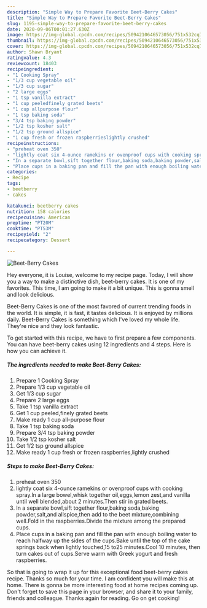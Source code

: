 ```yaml
---
description: "Simple Way to Prepare Favorite Beet-Berry Cakes"
title: "Simple Way to Prepare Favorite Beet-Berry Cakes"
slug: 1195-simple-way-to-prepare-favorite-beet-berry-cakes
date: 2020-09-06T00:01:27.630Z
image: https://img-global.cpcdn.com/recipes/5094210646573056/751x532cq70/beet-berry-cakes-recipe-main-photo.jpg
thumbnail: https://img-global.cpcdn.com/recipes/5094210646573056/751x532cq70/beet-berry-cakes-recipe-main-photo.jpg
cover: https://img-global.cpcdn.com/recipes/5094210646573056/751x532cq70/beet-berry-cakes-recipe-main-photo.jpg
author: Shawn Bryant
ratingvalue: 4.3
reviewcount: 18403
recipeingredient:
- "1 Cooking Spray"
- "1/3 cup vegetable oil"
- "1/3 cup sugar"
- "2 large eggs"
- "1 tsp vanilla extract"
- "1 cup peeledfinely grated beets"
- "1 cup allpurpose flour"
- "1 tsp baking soda"
- "3/4 tsp baking powder"
- "1/2 tsp kosher salt"
- "1/2 tsp ground allspice"
- "1 cup fresh or frozen raspberrieslightly crushed"
recipeinstructions:
- "preheat oven 350"
- "lightly coat six 4-ounce ramekins or ovenproof cups with cooking spray.ln a large bowel,whisk together oil,eggs,lemon zest,and vanilla until well blended,about 2 minutes.Then stir in grated beets."
- "In a separate bowl,sift together flour,baking soda,baking powder,salt,and allspice,then add to the beet mixture,combining well.Fold in the raspberries.Divide the mixture among the prepared cups."
- "Place cups in a baking pan and fill the pan with enough boiling water to reach halfway up the sides of the cups.Bake until the top of the cake springs back when lightly touched,15 to25 minutes.Cool 10 minutes, then turn cakes out of cups.Serve warm with Greek yogurt and fresh raspberries."
categories:
- Recipe
tags:
- beetberry
- cakes

katakunci: beetberry cakes 
nutrition: 158 calories
recipecuisine: American
preptime: "PT20M"
cooktime: "PT53M"
recipeyield: "2"
recipecategory: Dessert

---
```



![Beet-Berry Cakes](https://img-global.cpcdn.com/recipes/5094210646573056/751x532cq70/beet-berry-cakes-recipe-main-photo.jpg)

Hey everyone, it is Louise, welcome to my recipe page. Today, I will show you a way to make a distinctive dish, beet-berry cakes. It is one of my favorites. This time, I am going to make it a bit unique. This is gonna smell and look delicious.

Beet-Berry Cakes is one of the most favored of current trending foods in the world. It is simple, it is fast, it tastes delicious. It is enjoyed by millions daily. Beet-Berry Cakes is something which I've loved my whole life. They're nice and they look fantastic.




To get started with this recipe, we have to first prepare a few components. You can have beet-berry cakes using 12 ingredients and 4 steps. Here is how you can achieve it.

<!--inarticleads1-->

##### The ingredients needed to make Beet-Berry Cakes:

1. Prepare 1 Cooking Spray
1. Prepare 1/3 cup vegetable oil
1. Get 1/3 cup sugar
1. Prepare 2 large eggs
1. Take 1 tsp vanilla extract
1. Get 1 cup peeled,finely grated beets
1. Make ready 1 cup all-purpose flour
1. Take 1 tsp baking soda
1. Prepare 3/4 tsp baking powder
1. Take 1/2 tsp kosher salt
1. Get 1/2 tsp ground allspice
1. Make ready 1 cup fresh or frozen raspberries,lightly crushed




<!--inarticleads2-->

##### Steps to make Beet-Berry Cakes:

1. preheat oven 350
1. lightly coat six 4-ounce ramekins or ovenproof cups with cooking spray.ln a large bowel,whisk together oil,eggs,lemon zest,and vanilla until well blended,about 2 minutes.Then stir in grated beets.
1. In a separate bowl,sift together flour,baking soda,baking powder,salt,and allspice,then add to the beet mixture,combining well.Fold in the raspberries.Divide the mixture among the prepared cups.
1. Place cups in a baking pan and fill the pan with enough boiling water to reach halfway up the sides of the cups.Bake until the top of the cake springs back when lightly touched,15 to25 minutes.Cool 10 minutes, then turn cakes out of cups.Serve warm with Greek yogurt and fresh raspberries.




So that is going to wrap it up for this exceptional food beet-berry cakes recipe. Thanks so much for your time. I am confident you will make this at home. There is gonna be more interesting food at home recipes coming up. Don't forget to save this page in your browser, and share it to your family, friends and colleague. Thanks again for reading. Go on get cooking!

